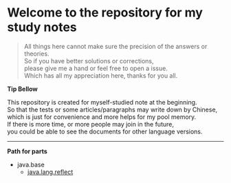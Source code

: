 **Welcome to the repository for my study notes**
===

> All things here cannot make sure the precision of the answers or theories.  
> So if you have better solutions or corrections,   
> please give me a hand or feel free to open a issue.  
> Which has all my appreciation here, thanks for you all.  

**Tip Bellow**

This repository is created for myself-studied note at the beginning.  
So that the tests or some articles/paragraphs may write down by Chinese,  
which is just for convenience and more helps for my pool memory.  
If there is more time, or more people may join in the future,  
you could be able to see the documents for other language versions.  

---

**Path for parts**
- java.base
    - [java.lang.reflect][0]
    

[0]: https://github.com/taoism-o/learning-JDK-12/blob/master/src/main/resources/java/base/java/lang/reflect/reflectPortal.md
